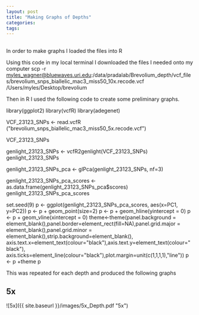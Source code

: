 ```yaml
---
layout: post
title: "Making Graphs of Depths"
categories: 
tags: 
---
```


##


In order to make graphs I loaded the files into R

Using this code in my local terminal I downloaded the files I needed onto my computer
    scp -r myles_wagner@bluewaves.uri.edu:/data/pradalab/Brevolium_depth/vcf_files/brevolium_snps_biallelic_mac3_miss50_10x.recode.vcf /Users/myles/Desktop/brevolium

Then in R I used the following code to create some preliminary graphs.

library(ggplot2)
library(vcfR)
library(adegenet)

VCF_23123_SNPs <- read.vcfR ("brevolium_snps_biallelic_mac3_miss50_5x.recode.vcf")

VCF_23123_SNPs

genlight_23123_SNPs <- vcfR2genlight(VCF_23123_SNPs)
genlight_23123_SNPs


genlight_23123_SNPs_pca <- glPca(genlight_23123_SNPs, nf=3)

genlight_23123_SNPs_pca_scores <- as.data.frame(genlight_23123_SNPs_pca$scores)
genlight_23123_SNPs_pca_scores


set.seed(9)
p <- ggplot(genlight_23123_SNPs_pca_scores, aes(x=PC1, y=PC2))
p <- p + geom_point(size=2)
p <- p + geom_hline(yintercept = 0)
p <- p + geom_vline(xintercept = 0)
theme<-theme(panel.background = element_blank(),panel.border=element_rect(fill=NA),panel.grid.major =
               element_blank(),panel.grid.minor = element_blank(),strip.background=element_blank(),
             axis.text.x=element_text(colour="black"),axis.text.y=element_text(colour="black"),
             axis.ticks=element_line(colour="black"),plot.margin=unit(c(1,1,1,1),"line"))
p <- p +theme
p

This was repeated for each depth and produced the following graphs

## 5x

![5x]({{ site.baseurl }}/images/5x_Depth.pdf "5x")
